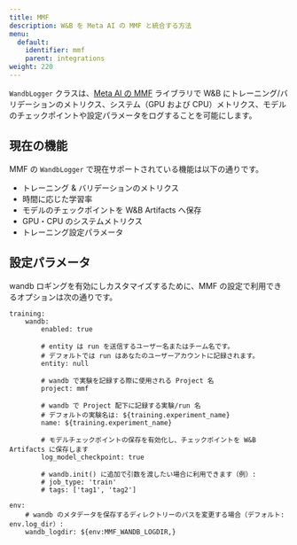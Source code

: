```yaml
---
title: MMF
description: W&B を Meta AI の MMF と統合する方法
menu:
  default:
    identifier: mmf
    parent: integrations
weight: 220
---
```


`WandbLogger` クラスは、[Meta AI の MMF](https://github.com/facebookresearch/mmf) ライブラリで W&B にトレーニング/バリデーションのメトリクス、システム（GPU および CPU）メトリクス、モデルのチェックポイントや設定パラメータをログすることを可能にします。

## 現在の機能

MMF の `WandbLogger` で現在サポートされている機能は以下の通りです。

* トレーニング & バリデーションのメトリクス
* 時間に応じた学習率
* モデルのチェックポイントを W&B Artifacts へ保存
* GPU・CPU のシステムメトリクス
* トレーニング設定パラメータ

## 設定パラメータ

wandb ロギングを有効にしカスタマイズするために、MMF の設定で利用できるオプションは次の通りです。

```
training:
    wandb:
        enabled: true
        
        # entity は run を送信するユーザー名またはチーム名です。
        # デフォルトでは run はあなたのユーザーアカウントに記録されます。
        entity: null
        
        # wandb で実験を記録する際に使用される Project 名
        project: mmf
        
        # wandb で Project 配下に記録する実験/run 名
        # デフォルトの実験名は: ${training.experiment_name}
        name: ${training.experiment_name}
        
        # モデルチェックポイントの保存を有効化し、チェックポイントを W&B Artifacts に保存します
        log_model_checkpoint: true
        
        # wandb.init() に追加で引数を渡したい場合に利用できます（例）:
        # job_type: 'train'
        # tags: ['tag1', 'tag2']
        
env:
    # wandb のメタデータを保存するディレクトリーのパスを変更する場合（デフォルト: env.log_dir）:
    wandb_logdir: ${env:MMF_WANDB_LOGDIR,}
```